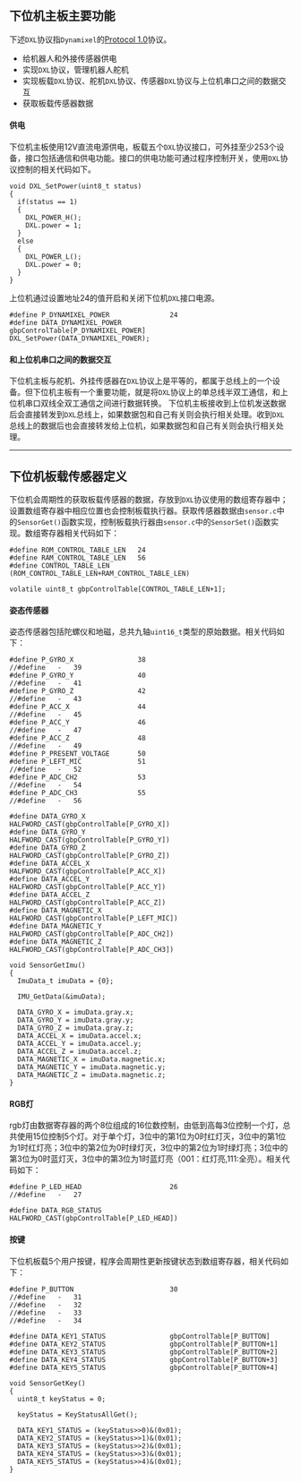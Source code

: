 ## 下位机主板主要功能
下述`DXL`协议指`Dynamixel`的[Protocol 1.0](http://emanual.robotis.com/docs/en/dxl/protocol1/)协议。
- 给机器人和外接传感器供电
- 实现`DXL`协议，管理机器人舵机
- 实现板载`DXL`协议、舵机`DXL`协议、传感器`DXL`协议与上位机串口之间的数据交互
- 获取板载传感器数据
#### 供电
下位机主板使用12V直流电源供电，板载五个`DXL`协议接口，可外挂至少253个设备，接口包括通信和供电功能。接口的供电功能可通过程序控制开关，使用`DXL`协议控制的相关代码如下。
```
void DXL_SetPower(uint8_t status)
{
  if(status == 1)
  {
    DXL_POWER_H();
    DXL.power = 1;
  }
  else
  {
    DXL_POWER_L();
    DXL.power = 0;
  }
}
```
上位机通过设置地址24的值开启和关闭下位机`DXL`接口电源。
```
#define	P_DYNAMIXEL_POWER               24
#define DATA_DYNAMIXEL_POWER            gbpControlTable[P_DYNAMIXEL_POWER]
DXL_SetPower(DATA_DYNAMIXEL_POWER);
```
#### 和上位机串口之间的数据交互
下位机主板与舵机、外挂传感器在`DXL`协议上是平等的，都属于总线上的一个设备。但下位机主板有一个重要功能，就是将`DXL`协议上的单总线半双工通信，和上位机串口双线全双工通信之间进行数据转换。
下位机主板接收到上位机发送数据后会直接转发到`DXL`总线上，如果数据包和自己有关则会执行相关处理。收到`DXL`总线上的数据后也会直接转发给上位机，如果数据包和自己有关则会执行相关处理。

---
## 下位机板载传感器定义
下位机会周期性的获取板载传感器的数据，存放到`DXL`协议使用的数组寄存器中；设置数组寄存器中相应位置也会控制板载执行器。获取传感器数据由`sensor.c`中的`SensorGet()`函数实现，控制板载执行器由`sensor.c`中的`SensorSet()`函数实现。数组寄存器相关代码如下：
```
#define ROM_CONTROL_TABLE_LEN   24
#define RAM_CONTROL_TABLE_LEN   56
#define CONTROL_TABLE_LEN       (ROM_CONTROL_TABLE_LEN+RAM_CONTROL_TABLE_LEN)

volatile uint8_t gbpControlTable[CONTROL_TABLE_LEN+1];
```
#### 姿态传感器
姿态传感器包括陀螺仪和地磁，总共九轴`uint16_t`类型的原始数据。相关代码如下：
```
#define	P_GYRO_X                38
//#define   -   39
#define	P_GYRO_Y                40
//#define   -   41
#define	P_GYRO_Z                42
//#define   -   43
#define	P_ACC_X                 44
//#define   -   45
#define	P_ACC_Y                 46
//#define   -   47
#define	P_ACC_Z                 48
//#define   -   49
#define	P_PRESENT_VOLTAGE       50
#define	P_LEFT_MIC              51
//#define   -   52
#define	P_ADC_CH2               53
//#define   -   54
#define	P_ADC_CH3               55
//#define   -   56
```
```
#define DATA_GYRO_X                   HALFWORD_CAST(gbpControlTable[P_GYRO_X])
#define DATA_GYRO_Y                   HALFWORD_CAST(gbpControlTable[P_GYRO_Y])
#define DATA_GYRO_Z                   HALFWORD_CAST(gbpControlTable[P_GYRO_Z])
#define DATA_ACCEL_X                  HALFWORD_CAST(gbpControlTable[P_ACC_X])
#define DATA_ACCEL_Y                  HALFWORD_CAST(gbpControlTable[P_ACC_Y])
#define DATA_ACCEL_Z                  HALFWORD_CAST(gbpControlTable[P_ACC_Z])
#define DATA_MAGNETIC_X               HALFWORD_CAST(gbpControlTable[P_LEFT_MIC])
#define DATA_MAGNETIC_Y               HALFWORD_CAST(gbpControlTable[P_ADC_CH2])
#define DATA_MAGNETIC_Z               HALFWORD_CAST(gbpControlTable[P_ADC_CH3])
```
```
void SensorGetImu()
{
  ImuData_t imuData = {0};
  
  IMU_GetData(&imuData);
  
  DATA_GYRO_X = imuData.gray.x;
  DATA_GYRO_Y = imuData.gray.y;
  DATA_GYRO_Z = imuData.gray.z;
  DATA_ACCEL_X = imuData.accel.x;
  DATA_ACCEL_Y = imuData.accel.y;
  DATA_ACCEL_Z = imuData.accel.z;
  DATA_MAGNETIC_X = imuData.magnetic.x;
  DATA_MAGNETIC_Y = imuData.magnetic.y;
  DATA_MAGNETIC_Z = imuData.magnetic.z;
}
```
#### RGB灯
rgb灯由数据寄存器的两个8位组成的16位数控制，由低到高每3位控制一个灯，总共使用15位控制5个灯。对于单个灯，3位中的第1位为0时红灯灭，3位中的第1位为1时红灯亮；3位中的第2位为0时绿灯灭，3位中的第2位为1时绿灯亮；3位中的第3位为0时蓝灯灭，3位中的第3位为1时蓝灯亮（001：红灯亮,111:全亮）。相关代码如下：
```
#define	P_LED_HEAD                      26
//#define   -   27
```
```
#define DATA_RGB_STATUS                 HALFWORD_CAST(gbpControlTable[P_LED_HEAD])
```
#### 按键
下位机板载5个用户按键，程序会周期性更新按键状态到数组寄存器，相关代码如下：
```
#define	P_BUTTON                        30
//#define   -   31
//#define   -   32
//#define   -   33
//#define   -   34
```
```
#define DATA_KEY1_STATUS                gbpControlTable[P_BUTTON]
#define DATA_KEY2_STATUS                gbpControlTable[P_BUTTON+1]
#define DATA_KEY3_STATUS                gbpControlTable[P_BUTTON+2]
#define DATA_KEY4_STATUS                gbpControlTable[P_BUTTON+3]
#define DATA_KEY5_STATUS                gbpControlTable[P_BUTTON+4]
```
```
void SensorGetKey()
{
  uint8_t keyStatus = 0;
  
  keyStatus = KeyStatusAllGet();
  
  DATA_KEY1_STATUS = (keyStatus>>0)&(0x01);
  DATA_KEY2_STATUS = (keyStatus>>1)&(0x01);
  DATA_KEY3_STATUS = (keyStatus>>2)&(0x01);
  DATA_KEY4_STATUS = (keyStatus>>3)&(0x01);
  DATA_KEY5_STATUS = (keyStatus>>4)&(0x01);
}
```
